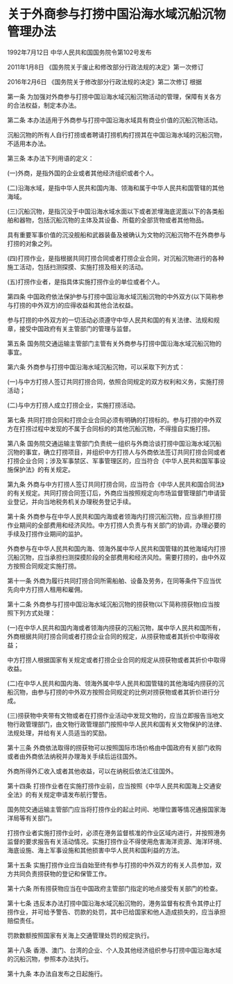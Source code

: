 # 关于外商参与打捞中国沿海水域沉船沉物管理办法

1992年7月12日 中华人民共和国国务院令第102号发布　

2011年1月8日 《国务院关于废止和修改部分行政法规的决定》第一次修订　

2016年2月6日 《国务院关于修改部分行政法规的决定》第二次修订  根据

<!-- INFO END -->

第一条 为加强对外商参与打捞中国沿海水域沉船沉物活动的管理，保障有关各方的合法权益，制定本办法。

第二条 本办法适用于外商参与打捞中国沿海水域具有商业价值的沉船沉物活动。

沉船沉物的所有人自行打捞或者聘请打捞机构打捞其在中国沿海水域的沉船沉物，不适用本办法。

第三条 本办法下列用语的定义：

(一)外商，是指外国的企业或者其他经济组织或者个人。

(二)沿海水域，是指中华人民共和国内海、领海和属于中华人民共和国管辖的其他海域。

(三)沉船沉物，是指沉没于中国沿海水域水面以下或者淤埋海底泥面以下的各类船舶和器物，包括沉船沉物的主体及其设备、所载的全部货物或者其他物品。

具有重要军事价值的沉没舰船和武器装备及被确认为文物的沉船沉物不在外商参与打捞的对象之列。

(四)打捞作业，是指根据共同打捞合同或者打捞企业合同，对沉船沉物进行的各种施工活动，包括扫测探摸、实施打捞及相关的活动。

(五)打捞作业者，是指具体实施打捞作业的单位或者个人。

第四条 中国政府依法保护参与打捞中国沿海水域沉船沉物的中外双方(以下简称参与打捞的中外双方)的应得收益和其他合法权益。

参与打捞的中外双方的一切活动必须遵守中华人民共和国的有关法律、法规和规章，接受中国政府有关主管部门的管理与监督。

第五条 国务院交通运输主管部门主管有关外商参与打捞中国沿海水域沉船沉物的事宜。

第六条 外商参与打捞中国沿海水域沉船沉物，可以采取下列方式：

(一)与中方打捞人签订共同打捞合同，依照合同规定的双方权利和义务，实施打捞活动；

(二)与中方打捞人成立打捞企业，实施打捞活动。

第七条 共同打捞合同和打捞企业合同必须有明确的打捞标的。参与打捞的中外双方在打捞过程中发现的不属于合同标的的其他沉船沉物，不得擅自实施打捞。

第八条 国务院交通运输主管部门负责统一组织与外商洽谈打捞中国沿海水域沉船沉物的事宜，确立打捞项目，并组织中方打捞人与外商依法签订共同打捞合同或者打捞企业合同；涉及军事禁区、军事管理区的，应当符合《中华人民共和国军事设施保护法》的有关规定。

第九条 外商与中方打捞人签订共同打捞合同，应当符合《中华人民共和国合同法》的有关规定。共同打捞合同签订后，外商应当按照规定向市场监督管理部门申请营业登记，并向当地税务机关办理税务登记手续。

第十条 外商参与在中华人民共和国内海或者领海内打捞沉船沉物，应当承担打捞作业期间的全部费用和经济风险。中方打捞人负责与有关部门的协调，办理必要的手续及打捞作业期间的监护。

外商参与在中华人民共和国内海、领海外属中华人民共和国管辖的其他海域内打捞沉船沉物，应当承担扫测探摸阶段的全部费用和经济风险。需要打捞的，由中外双方按照合同规定实施打捞。

第十一条 外商为履行共同打捞合同所需船舶、设备及劳务，在同等条件下应当优先向中方打捞人租用和雇佣。

第十二条 外商参与打捞中国沿海水域沉船沉物的捞获物(以下简称捞获物)应当按照下列方式处理：

(一)在中华人民共和国内海或者领海内捞获的沉船沉物，属中华人民共和国所有，外商根据共同打捞合同或者打捞企业合同的规定，从捞获物或者其折价中取得收益；

中方打捞人根据国家有关规定或者打捞企业合同的规定从捞获物或者其折价中取得收益。

(二)在中华人民共和国内海、领海外属中华人民共和国管辖的其他海域内捞获的沉船沉物，由参与打捞的中外双方按照合同规定的比例对捞获物或者其折价进行分成。

(三)捞获物中夹带有文物或者在打捞作业活动中发现文物的，应当立即报告当地文物行政管理部门，由文物行政管理部门按照中华人民共和国有关文物保护的法律、法规处理，并给有关人员适当的奖励。

第十三条 外商依法取得的捞获物可以按照国际市场价格由中国政府有关部门收购或者由外商依法纳税并办理海关手续后运往国外。

外商所得外汇收入或者其他收益，可以在纳税后依法汇往国外。

第十四条 打捞作业者在实施打捞作业前，应当按照《中华人民共和国海上交通安全法》的有关规定申请发布航行警告。

国务院交通运输主管部门应当将打捞作业的起止时间、地理位置等情况通报国家海洋局等有关部门。

打捞作业者实施打捞作业时，必须在港务监督核准的作业区域内进行，并按照港务监督的要求报告有关活动情况。实施打捞作业不得使用危害海洋资源、海洋环境、海底设施、海上军事设施和其他损害中华人民共和国利益的方法。

第十五条 实施打捞作业应当自始至终有参与打捞的中外双方的有关人员参加，双方共同负责捞获物的登记和保管工作。

第十六条 所有捞获物应当在中国政府主管部门指定的地点接受有关部门的检查。

第十七条 违反本办法打捞中国沿海水域沉船沉物的，港务监督有权责令其停止打捞作业，并可给予警告、罚款的处罚，其中已给国家和他人造成损失的，应当承担赔偿责任。

罚款数额按照国家有关海上交通管理处罚的规定执行。

第十八条 香港、澳门、台湾的企业、个人及其他经济组织参与打捞中国沿海水域的沉船沉物，参照本办法执行。

第十九条 本办法自发布之日起施行。